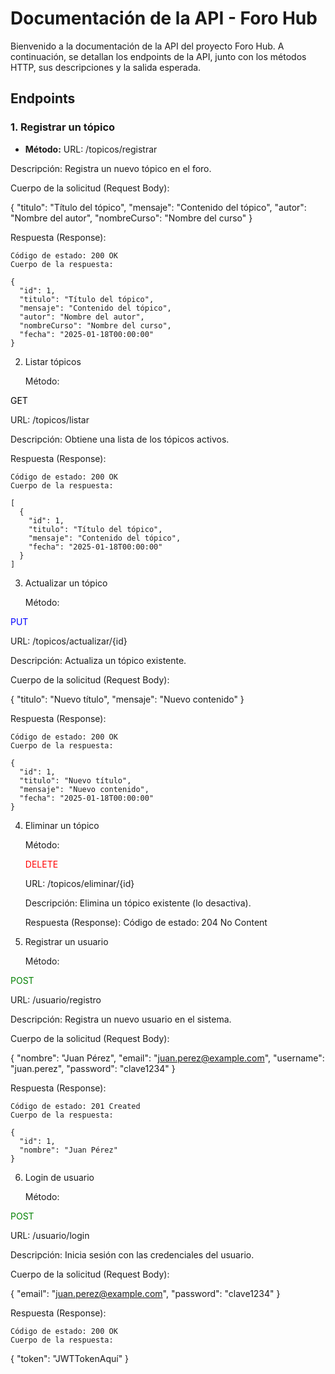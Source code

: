 # Documentación de la API - Foro Hub

Bienvenido a la documentación de la API del proyecto Foro Hub. A continuación, se detallan los endpoints de la API, junto con los métodos HTTP, sus descripciones y la salida esperada.

## Endpoints

### 1. **Registrar un tópico**

- **Método:**
  URL: /topicos/registrar

Descripción: Registra un nuevo tópico en el foro.

Cuerpo de la solicitud (Request Body):

{
"titulo": "Título del tópico",
"mensaje": "Contenido del tópico",
"autor": "Nombre del autor",
"nombreCurso": "Nombre del curso"
}

Respuesta (Response):

    Código de estado: 200 OK
    Cuerpo de la respuesta:

    {
      "id": 1,
      "titulo": "Título del tópico",
      "mensaje": "Contenido del tópico",
      "autor": "Nombre del autor",
      "nombreCurso": "Nombre del curso",
      "fecha": "2025-01-18T00:00:00"
    }

2. Listar tópicos

   Método:

<span style="color:black">GET</span>

URL: /topicos/listar

Descripción: Obtiene una lista de los tópicos activos.

Respuesta (Response):

    Código de estado: 200 OK
    Cuerpo de la respuesta:

    [
      {
        "id": 1,
        "titulo": "Título del tópico",
        "mensaje": "Contenido del tópico",
        "fecha": "2025-01-18T00:00:00"
      }
    ]

3. Actualizar un tópico

   Método:

<span style="color:blue">PUT</span>

URL: /topicos/actualizar/{id}

Descripción: Actualiza un tópico existente.

Cuerpo de la solicitud (Request Body):

{
"titulo": "Nuevo título",
"mensaje": "Nuevo contenido"
}

Respuesta (Response):

    Código de estado: 200 OK
    Cuerpo de la respuesta:

    {
      "id": 1,
      "titulo": "Nuevo título",
      "mensaje": "Nuevo contenido",
      "fecha": "2025-01-18T00:00:00"
    }

4. Eliminar un tópico

   Método:

   <span style="color:red">DELETE</span>

   URL: /topicos/eliminar/{id}

   Descripción: Elimina un tópico existente (lo desactiva).

   Respuesta (Response):
   Código de estado: 204 No Content

5. Registrar un usuario

   Método:

<span style="color:green">POST</span>

URL: /usuario/registro

Descripción: Registra un nuevo usuario en el sistema.

Cuerpo de la solicitud (Request Body):

{
"nombre": "Juan Pérez",
"email": "juan.perez@example.com",
"username": "juan.perez",
"password": "clave1234"
}

Respuesta (Response):

    Código de estado: 201 Created
    Cuerpo de la respuesta:

    {
      "id": 1,
      "nombre": "Juan Pérez"
    }

6. Login de usuario

   Método:

<span style="color:green">POST</span>

URL: /usuario/login

Descripción: Inicia sesión con las credenciales del usuario.

Cuerpo de la solicitud (Request Body):

{
"email": "juan.perez@example.com",
"password": "clave1234"
}

Respuesta (Response):

    Código de estado: 200 OK
    Cuerpo de la respuesta:

{
"token": "JWTTokenAquí"
}

